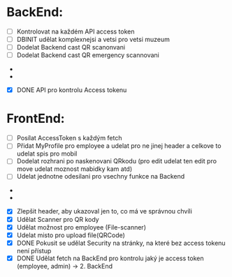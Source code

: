 # BackEnd:
- [ ] Kontrolovat na každém API access token
- [ ] DBINIT udělat komplexnejsi a vetsi pro vetsi muzeum
- [ ] Dodelat Backend cast QR scanonvani
- [ ] Dodelat Backend cast QR emergency scannovani
- 
- 
- [x] DONE API pro kontrolu Access tokenu

# FrontEnd:
- [ ] Posílat AccessToken s každým fetch
- [ ] Přidat MyProfile pro employee a udelat pro ne jinej header a celkove to udelat spis pro mobil
- [ ] Dodelat rozhrani po naskenovani QRkodu (pro edit udelat ten edit pro move udelat moznost mabidky kam atd)
- [ ] Udelat jednotne odesilani pro vsechny funkce na Backend
- 
- 
- [x] Zlepšit header, aby ukazoval jen to, co má ve správnou chvíli
- [x] Udělat Scanner pro QR kody
- [x] Udělat možnost pro employee (File-scanner)
- [x] Udelat misto pro upload file(QRCode)
- [x] DONE Pokusit se udělat Security na stránky, na které bez access tokenu není přístup
- [x] DONE Udělat fetch na BackEnd pro kontrolu jaký je access token (employee, admin) -> 2. BackEnd
